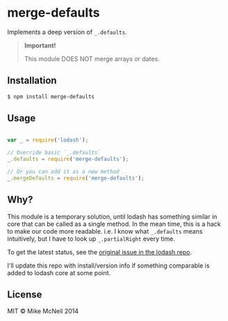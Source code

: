 # merge-defaults

Implements a deep version of `_.defaults`.

> **Important!**
>
> This module DOES NOT merge arrays or dates.



































































<extoc></extoc>

## Installation

```sh
$ npm install merge-defaults
```

## Usage

```javascript

var _ = require('lodash');

// Override basic `_.defaults`
_.defaults = require('merge-defaults');

// Or you can add it as a new method
_.mergeDefaults = require('merge-defaults');

```

## Why?

This module is a temporary solution, until lodash has something
similar in core that can be called as a single method.
In the mean time, this is a hack to make our code more readable.
i.e. I know what `_.defaults` means intuitively, but I have to look
up `_.partialRight` every time.

To get the latest status, see the [original issue in the lodash repo](https://github.com/lodash/lodash/issues/154#issuecomment-32140379).

I'll update this repo with install/version info if something comparable is
added to lodash core at some point.



## License

MIT &copy; Mike McNeil 2014

